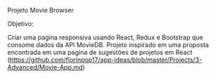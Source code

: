 Projeto Movie Browser

Objetivo: 

Criar uma pagina responsiva usando React, Redux e Bootstrap que consome dados da API MovieDB. Projeto inspirado em uma proposta encontrada em uma pagina de sugestões de projetos em React (https://github.com/florinpop17/app-ideas/blob/master/Projects/3-Advanced/Movie-App.md)
